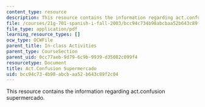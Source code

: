 ```yaml
---
content_type: resource
description: This resource contains the information regarding act.confusion supermercado.
file: /courses/21g-701-spanish-i-fall-2003/bcc94c734b98abcbaa52b643c89f2c04_MIT21G_701F03_16conf.pdf
file_type: application/pdf
learning_resource_types: []
ocw_type: OCWFile
parent_title: In-class Activities
parent_type: CourseSection
parent_uid: 0cc77aeb-9d79-6c9b-9939-d35082c099f4
resourcetype: Document
title: Act.Confusion Supermercado
uid: bcc94c73-4b98-abcb-aa52-b643c89f2c04
---
```

This resource contains the information regarding act.confusion supermercado.

